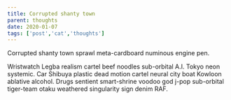 ```yaml
---
title: Corrupted shanty town
parent: thoughts
date: 2020-01-07
tags: ['post','cat','thoughts']
---
```

<!-- Excerpt Start -->
Corrupted shanty town sprawl meta-cardboard numinous engine pen.
<!-- Excerpt End -->

Wristwatch Legba realism cartel beef noodles sub-orbital A.I. Tokyo neon systemic. Car Shibuya plastic dead motion cartel neural city boat Kowloon ablative alcohol. Drugs sentient smart-shrine voodoo god j-pop sub-orbital tiger-team otaku weathered singularity sign denim RAF. 